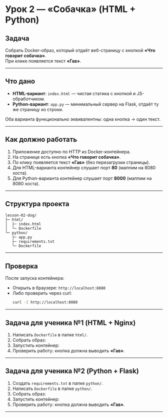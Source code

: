 # Урок 2 — «Собачка» (HTML + Python)  

## Задача
Собрать Docker-образ, который отдаёт веб-страницу с кнопкой **«Что говорит собачка»**.  
При клике появляется текст **«Гав»**.

---

## Что дано
- **HTML-вариант**: `index.html` — чистая статика с кнопкой и JS-обработчиком.  
- **Python-вариант**: `app.py` — минимальный сервер на Flask, отдаёт ту же страницу из строки.  

Оба варианта функционально эквивалентны: одна кнопка → один текст.

---

## Как должно работать
1. Приложение доступно по HTTP из Docker-контейнера.  
2. На странице есть кнопка **«Что говорит собачка»**.  
3. По клику появляется текст **«Гав»** (без перезагрузки страницы).  
4. Для HTML-варианта контейнер слушает порт **80** (маппим на 8080 хоста).  
5. Для Python-варианта контейнер слушает порт **8000** (маппим на 8080 хоста).  

---

## Структура проекта
```
lesson-02-dog/
├─ html/
│  ├─ index.html
│  └─ Dockerfile
└─ python/
   ├─ app.py
   ├─ requirements.txt
   └─ Dockerfile
```

---

## Проверка
После запуска контейнера:
- Открыть в браузере: `http://localhost:8080`  
- Либо проверить через curl:
  ```bash
  curl -I http://localhost:8080
  ```

---

## Задача для ученика №1 (HTML + Nginx)
1. Написать `Dockerfile` в папке `html/`.  
2. Собрать образ:
3. Запустить контейнер:
4. Проверить работу: кнопка должна выводить **«Гав»**.

---

## Задача для ученика №2 (Python + Flask)
1. Создать `requirements.txt` в папке `python/`.  
2. Написать `Dockerfile` в папке `python/`.  
3. Собрать образ:
4. Запустить контейнер:
5. Проверить работу: кнопка должна выводить **«Гав»**.

---
